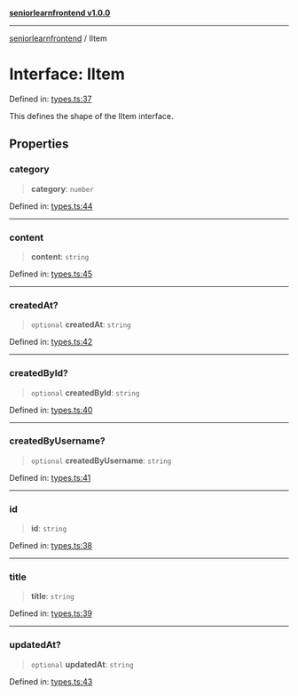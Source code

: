 [**seniorlearnfrontend v1.0.0**](../README.md)

***

[seniorlearnfrontend](../README.md) / IItem

# Interface: IItem

Defined in: [types.ts:37](https://github.com/SeniorLearnSSJ/SLearnMobAppsFrontend/blob/e7fab732a0ff1bf0dfc0d090a0055a951040816f/types.ts#L37)

This defines the shape of the IItem interface.

## Properties

### category

> **category**: `number`

Defined in: [types.ts:44](https://github.com/SeniorLearnSSJ/SLearnMobAppsFrontend/blob/e7fab732a0ff1bf0dfc0d090a0055a951040816f/types.ts#L44)

***

### content

> **content**: `string`

Defined in: [types.ts:45](https://github.com/SeniorLearnSSJ/SLearnMobAppsFrontend/blob/e7fab732a0ff1bf0dfc0d090a0055a951040816f/types.ts#L45)

***

### createdAt?

> `optional` **createdAt**: `string`

Defined in: [types.ts:42](https://github.com/SeniorLearnSSJ/SLearnMobAppsFrontend/blob/e7fab732a0ff1bf0dfc0d090a0055a951040816f/types.ts#L42)

***

### createdById?

> `optional` **createdById**: `string`

Defined in: [types.ts:40](https://github.com/SeniorLearnSSJ/SLearnMobAppsFrontend/blob/e7fab732a0ff1bf0dfc0d090a0055a951040816f/types.ts#L40)

***

### createdByUsername?

> `optional` **createdByUsername**: `string`

Defined in: [types.ts:41](https://github.com/SeniorLearnSSJ/SLearnMobAppsFrontend/blob/e7fab732a0ff1bf0dfc0d090a0055a951040816f/types.ts#L41)

***

### id

> **id**: `string`

Defined in: [types.ts:38](https://github.com/SeniorLearnSSJ/SLearnMobAppsFrontend/blob/e7fab732a0ff1bf0dfc0d090a0055a951040816f/types.ts#L38)

***

### title

> **title**: `string`

Defined in: [types.ts:39](https://github.com/SeniorLearnSSJ/SLearnMobAppsFrontend/blob/e7fab732a0ff1bf0dfc0d090a0055a951040816f/types.ts#L39)

***

### updatedAt?

> `optional` **updatedAt**: `string`

Defined in: [types.ts:43](https://github.com/SeniorLearnSSJ/SLearnMobAppsFrontend/blob/e7fab732a0ff1bf0dfc0d090a0055a951040816f/types.ts#L43)
